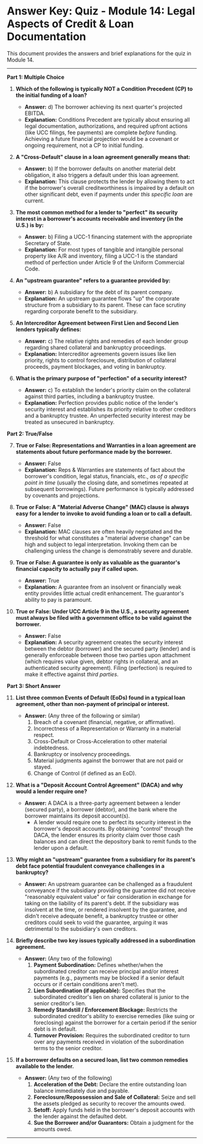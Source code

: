 # Answer Key: Quiz - Module 14: Legal Aspects of Credit & Loan Documentation

This document provides the answers and brief explanations for the quiz in Module 14.

---

**Part 1: Multiple Choice**

1.  **Which of the following is typically NOT a Condition Precedent (CP) to the initial funding of a loan?**
    *   **Answer:** d) The borrower achieving its next quarter's projected EBITDA.
    *   **Explanation:** Conditions Precedent are typically about ensuring all legal documentation, authorizations, and required upfront actions (like UCC filings, fee payments) are complete *before* funding. Achieving a future financial projection would be a covenant or ongoing requirement, not a CP to initial funding.

2.  **A "Cross-Default" clause in a loan agreement generally means that:**
    *   **Answer:** b) If the borrower defaults on another material debt obligation, it also triggers a default under this loan agreement.
    *   **Explanation:** This clause protects the lender by allowing them to act if the borrower's overall creditworthiness is impaired by a default on other significant debt, even if payments under *this specific loan* are current.

3.  **The most common method for a lender to "perfect" its security interest in a borrower's accounts receivable and inventory (in the U.S.) is by:**
    *   **Answer:** b) Filing a UCC-1 financing statement with the appropriate Secretary of State.
    *   **Explanation:** For most types of tangible and intangible personal property like A/R and inventory, filing a UCC-1 is the standard method of perfection under Article 9 of the Uniform Commercial Code.

4.  **An "upstream guarantee" refers to a guarantee provided by:**
    *   **Answer:** b) A subsidiary for the debt of its parent company.
    *   **Explanation:** An upstream guarantee flows "up" the corporate structure from a subsidiary to its parent. These can face scrutiny regarding corporate benefit to the subsidiary.

5.  **An Intercreditor Agreement between First Lien and Second Lien lenders typically defines:**
    *   **Answer:** c) The relative rights and remedies of each lender group regarding shared collateral and bankruptcy proceedings.
    *   **Explanation:** Intercreditor agreements govern issues like lien priority, rights to control foreclosure, distribution of collateral proceeds, payment blockages, and voting in bankruptcy.

6.  **What is the primary purpose of "perfection" of a security interest?**
    *   **Answer:** c) To establish the lender's priority claim on the collateral against third parties, including a bankruptcy trustee.
    *   **Explanation:** Perfection provides public notice of the lender's security interest and establishes its priority relative to other creditors and a bankruptcy trustee. An unperfected security interest may be treated as unsecured in bankruptcy.

**Part 2: True/False**

7.  **True or False: Representations and Warranties in a loan agreement are statements about future performance made by the borrower.**
    *   **Answer:** False
    *   **Explanation:** Reps & Warranties are statements of fact about the borrower's condition, legal status, financials, etc., *as of a specific point in time* (usually the closing date, and sometimes repeated at subsequent borrowings). Future performance is typically addressed by covenants and projections.

8.  **True or False: A "Material Adverse Change" (MAC) clause is always easy for a lender to invoke to avoid funding a loan or to call a default.**
    *   **Answer:** False
    *   **Explanation:** MAC clauses are often heavily negotiated and the threshold for what constitutes a "material adverse change" can be high and subject to legal interpretation. Invoking them can be challenging unless the change is demonstrably severe and durable.

9.  **True or False: A guarantee is only as valuable as the guarantor's financial capacity to actually pay if called upon.**
    *   **Answer:** True
    *   **Explanation:** A guarantee from an insolvent or financially weak entity provides little actual credit enhancement. The guarantor's ability to pay is paramount.

10. **True or False: Under UCC Article 9 in the U.S., a security agreement must always be filed with a government office to be valid against the borrower.**
    *   **Answer:** False
    *   **Explanation:** A security agreement creates the security interest between the debtor (borrower) and the secured party (lender) and is generally enforceable between those two parties upon attachment (which requires value given, debtor rights in collateral, and an authenticated security agreement). Filing (perfection) is required to make it effective against *third parties*.

**Part 3: Short Answer**

11. **List three common Events of Default (EoDs) found in a typical loan agreement, other than non-payment of principal or interest.**
    *   **Answer:** (Any three of the following or similar)
        1.  Breach of a covenant (financial, negative, or affirmative).
        2.  Incorrectness of a Representation or Warranty in a material respect.
        3.  Cross-Default or Cross-Acceleration to other material indebtedness.
        4.  Bankruptcy or insolvency proceedings.
        5.  Material judgments against the borrower that are not paid or stayed.
        6.  Change of Control (if defined as an EoD).

12. **What is a "Deposit Account Control Agreement" (DACA) and why would a lender require one?**
    *   **Answer:** A DACA is a three-party agreement between a lender (secured party), a borrower (debtor), and the bank where the borrower maintains its deposit account(s).
        *   A lender would require one to perfect its security interest in the borrower's deposit accounts. By obtaining "control" through the DACA, the lender ensures its priority claim over those cash balances and can direct the depository bank to remit funds to the lender upon a default.

13. **Why might an "upstream" guarantee from a subsidiary for its parent's debt face potential fraudulent conveyance challenges in a bankruptcy?**
    *   **Answer:** An upstream guarantee can be challenged as a fraudulent conveyance if the subsidiary providing the guarantee did not receive "reasonably equivalent value" or fair consideration in exchange for taking on the liability of its parent's debt. If the subsidiary was insolvent at the time, or rendered insolvent by the guarantee, and didn't receive adequate benefit, a bankruptcy trustee or other creditors could seek to void the guarantee, arguing it was detrimental to the subsidiary's own creditors.

14. **Briefly describe two key issues typically addressed in a subordination agreement.**
    *   **Answer:** (Any two of the following)
        1.  **Payment Subordination:** Defines whether/when the subordinated creditor can receive principal and/or interest payments (e.g., payments may be blocked if a senior default occurs or if certain conditions aren't met).
        2.  **Lien Subordination (if applicable):** Specifies that the subordinated creditor's lien on shared collateral is junior to the senior creditor's lien.
        3.  **Remedy Standstill / Enforcement Blockage:** Restricts the subordinated creditor's ability to exercise remedies (like suing or foreclosing) against the borrower for a certain period if the senior debt is in default.
        4.  **Turnover Provision:** Requires the subordinated creditor to turn over any payments received in violation of the subordination terms to the senior creditor.

15. **If a borrower defaults on a secured loan, list two common remedies available to the lender.**
    *   **Answer:** (Any two of the following)
        1.  **Acceleration of the Debt:** Declare the entire outstanding loan balance immediately due and payable.
        2.  **Foreclosure/Repossession and Sale of Collateral:** Seize and sell the assets pledged as security to recover the amounts owed.
        3.  **Setoff:** Apply funds held in the borrower's deposit accounts with the lender against the defaulted debt.
        4.  **Sue the Borrower and/or Guarantors:** Obtain a judgment for the amounts owed.

---
